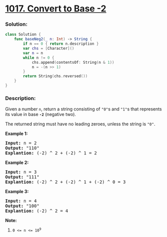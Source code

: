 # [1017. Convert to Base -2](https://leetcode.com/problems/convert-to-base-2)

### Solution:
```swift
class Solution {
    func baseNeg2(_ n: Int) -> String {
        if n == 0 { return n.description }
        var chs = [Character]()
        var n = n
        while n != 0 {
            chs.append(contentsOf: String(n & 1))
            n = -(n >> 1)
        }
        return String(chs.reversed())
    }
}
```

### Description:

<div><p>Given a number <code>n</code>, return a string consisting of <code>"0"</code>s and <code>"1"</code>s&nbsp;that represents its value in base <code><strong>-2</strong></code>&nbsp;(negative two).</p>

<p>The returned string must have no leading zeroes, unless the string is <code>"0"</code>.</p>


<div>
<p><strong>Example 1:</strong></p>

<pre><strong>Input: </strong>n = <span id="example-input-1-1">2</span>
<strong>Output: </strong><span id="example-output-1">"110"
<strong>Explantion:</strong> (-2) ^ 2 + (-2) ^ 1 = 2</span>
</pre>

<div>
<p><strong>Example 2:</strong></p>

<pre><strong>Input: </strong>n = <span id="example-input-2-1">3</span>
<strong>Output: </strong><span id="example-output-2">"111"
</span><span id="example-output-1"><strong>Explantion:</strong> (-2) ^ 2 + (-2) ^ 1 + (-2) ^ 0</span><span> = 3</span>
</pre>

<div>
<p><strong>Example 3:</strong></p>

<pre><strong>Input: </strong>n = <span id="example-input-3-1">4</span>
<strong>Output: </strong><span id="example-output-3">"100"
</span><span id="example-output-1"><strong>Explantion:</strong> (-2) ^ 2 = 4</span>
</pre>


<p><strong><span>Note:</span></strong></p>

<ol>
	<li><span><code>0 &lt;= n &lt;= 10<sup>9</sup></code></span></li>
</ol>
</div>
</div>
</div>
</div>